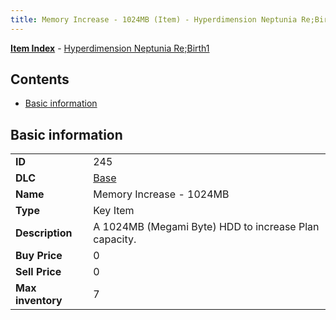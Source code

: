 ```yaml
---
title: Memory Increase - 1024MB (Item) - Hyperdimension Neptunia Re;Birth1
---
```


[**Item Index**](/neptunia/rb1/item/index.html) - [Hyperdimension Neptunia Re;Birth1](/neptunia/rb1)

## Contents

- [Basic information](#basic-information)

## Basic information

|   |   |
| -- | -- |
| **ID** | 245 |
| **DLC** | [Base](/neptunia/rb1/dlc/1-base.html) |
| **Name** | Memory Increase - 1024MB |
| **Type** | Key Item |
| **Description** | A 1024MB (Megami Byte) HDD to increase Plan capacity. |
| **Buy Price** | 0 |
| **Sell Price** | 0 |
| **Max inventory** | 7 |
